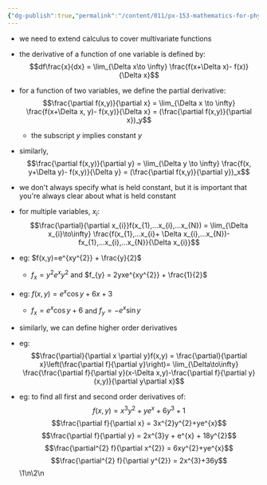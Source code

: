 ```yaml
---
{"dg-publish":true,"permalink":"/content/011/px-153-mathematics-for-physicists/term-1/px-153-g-functions-of-many-variables-calculus/px-153-g1-partital-differentiation/","created":"2024-11-25T10:50:32.000+00:00","updated":"2024-11-26T19:37:34.243+00:00"}
---
```


- we need to extend calculus to cover multivariate functions
- the derivative of a function of one variable is defined by: 
$$df\frac{x}{dx} = \lim_{\Delta x\to \infty} \frac{f(x+\Delta x)- f(x)}{\Delta x}$$
- for a function of two variables, we define the partial derivative: 
$$\frac{\partial
f(x,y)}{\partial x} = \lim_{\Delta x \to \infty} \frac{f(x+\Delta x, y)- f(x,y)}{\Delta x} = (\frac{\partial f(x,y)}{\partial x})_y$$
	- the subscript $y$ implies constant $y$
- similarly, 
$$\frac{\partial
f(x,y)}{\partial y} = \lim_{\Delta y \to \infty} \frac{f(x, y+\Delta y)- f(x,y)}{\Delta y} = (\frac{\partial f(x,y)}{\partial y})_x$$
- we don't always specify what is held constant, but it is important that you're always clear about what is held constant
- for multiple variables, $x_i$: 
$$\frac{\partial}{\partial x_{i}}f(x_{1},...x_{i},...x_{N}) = \lim_{\Delta x_{i}\to\infty} \frac{f(x_{1},...x_{i}+ \Delta x_{i},...x_{N})-fx_{1},...x_{i},...x_{N}}{\Delta x_{i}}$$
- eg: $f(x,y)=e^{xy^{2}} + \frac{y}{2}$
	- $f_{x} = y^{2}e^xy^{2}$ and $f_{y} = 2yxe^{xy^{2}} + \frac{1}{2}$
- eg: $f(x,y) = e^{x}\cos y +6x +3$
	- $f_{x} = e^{x}\cos y +6$ and $f_{y} = -e^{x}\sin y$

- similarly, we can define higher order derivatives
- eg: 
$$\frac{\partial}{\partial x \partial y}f(x,y) = \frac{\partial}{\partial x}\left(\frac{\partial f}{\partial y}\right)= \lim_{\Delta\to\infty} \frac{\frac{\partial f}{\partial y}(x-\Delta x,y)-\frac{\partial f}{\partial y}(x,y)}{\partial y\partial x}$$

- eg: to find all first and second order derivatives of:
	$$f(x,y) = x^{3}y^{2}+ye^{x}+6y^{3}+1$$
	$$\frac{\partial f}{\partial x} = 3x^{2}y^{2}+ye^{x}$$
	$$\frac{\partial f}{\partial y} = 2x^{3}y + e^{x} + 18y^{2}$$
	$$\frac{\partial^{2} f}{\partial x^{2}} = 6xy^{2}+ye^{x}$$
	$$\frac{\partial^{2} f}{\partial y^{2}} = 2x^{3}+36y$$
\1\n\2\n